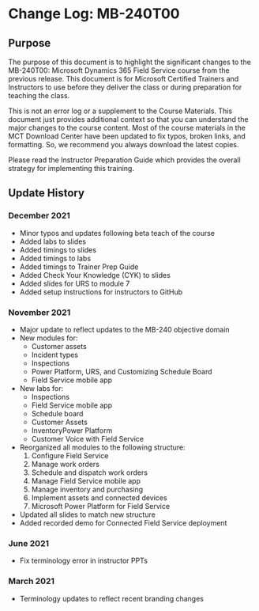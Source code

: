 # Change Log: MB-240T00

## Purpose

The purpose of this document is to highlight the significant changes to the MB-240T00: Microsoft Dynamics 365 Field Service course from the previous release. This document is for Microsoft Certified Trainers and Instructors to use before they deliver the class or during preparation for teaching the class.

This is not an error log or a supplement to the Course Materials. This document just provides additional context so that you can understand the major changes to the course content. Most of the course materials in the MCT Download Center have been updated to fix typos, broken links, and formatting. So, we recommend you always download the latest copies.

Please read the Instructor Preparation Guide which provides the overall strategy for implementing this training.

## Update History

### December 2021

- Minor typos and updates following beta teach of the course
- Added labs to slides
- Added timings to slides
- Added timings to labs
- Added timings to Trainer Prep Guide
- Added Check Your Knowledge (CYK) to slides
- Added slides for URS to module 7
- Added setup instructions for instructors to GitHub

### November 2021

- Major update to reflect updates to the MB-240 objective domain
- New modules for:
  - Customer assets
  - Incident types
  - Inspections
  - Power Platform, URS, and Customizing Schedule Board
  - Field Service mobile app
- New labs for:
  - Inspections
  - Field Service mobile app
  - Schedule board
  - Customer Assets
  - InventoryPower Platform
  - Customer Voice with Field Service
- Reorganized all modules to the following structure:
  1. Configure Field Service
  1. Manage work orders
  1. Schedule and dispatch work orders
  1. Manage Field Service mobile app
  1. Manage inventory and purchasing
  1. Implement assets and connected devices
  1. Microsoft Power Platform for Field Service
- Updated all slides to match new structure
- Added recorded demo for Connected Field Service deployment

### June 2021

- Fix terminology error in instructor PPTs

### March 2021

- Terminology updates to reflect recent branding changes
